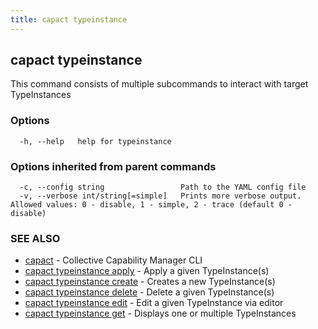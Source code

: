 ```yaml
---
title: capact typeinstance
---
```


## capact typeinstance

This command consists of multiple subcommands to interact with target TypeInstances

### Options

```
  -h, --help   help for typeinstance
```

### Options inherited from parent commands

```
  -c, --config string                 Path to the YAML config file
  -v, --verbose int/string[=simple]   Prints more verbose output. Allowed values: 0 - disable, 1 - simple, 2 - trace (default 0 - disable)
```

### SEE ALSO

* [capact](capact.md)	 - Collective Capability Manager CLI
* [capact typeinstance apply](capact_typeinstance_apply.md)	 - Apply a given TypeInstance(s)
* [capact typeinstance create](capact_typeinstance_create.md)	 - Creates a new TypeInstance(s)
* [capact typeinstance delete](capact_typeinstance_delete.md)	 - Delete a given TypeInstance(s)
* [capact typeinstance edit](capact_typeinstance_edit.md)	 - Edit a given TypeInstance via editor
* [capact typeinstance get](capact_typeinstance_get.md)	 - Displays one or multiple TypeInstances


